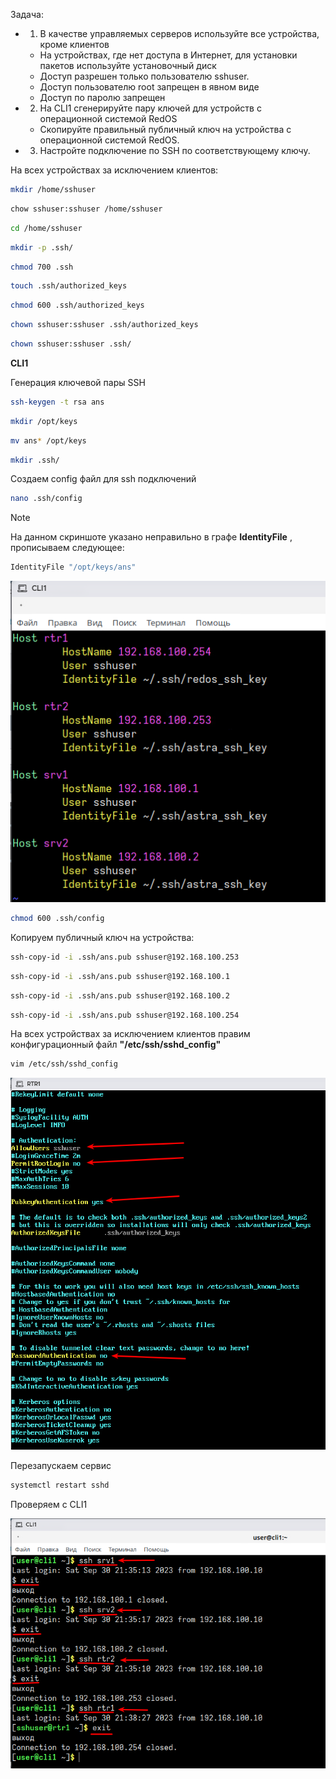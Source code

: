 Задача:
 - 1. В качестве управляемых серверов используйте все устройства, кроме клиентов
     - На устройствах, где нет доступа в Интернет, для установки пакетов используйте установочный диск
     - Доступ разрешен только пользователю sshuser.
     - Доступ пользователю root запрещен в явном виде
     - Доступ по паролю запрещен
 - 2. На CLI1 сгенерируйте пару ключей для устройств с операционной системой RedOS
     - Скопируйте правильный публичный ключ на устройства с операционной системой RedOS.
 - 3. Настройте подключение по SSH по соответствующему ключу.

На всех устройствах за исключением клиентов:

```bash
mkdir /home/sshuser
```

```bash
chow sshuser:sshuser /home/sshuser
```

```bash
cd /home/sshuser
```

```bash
mkdir -p .ssh/
```

```bash
chmod 700 .ssh
```

```bash
touch .ssh/authorized_keys
```

```bash
chmod 600 .ssh/authorized_keys
```

```bash
chown sshuser:sshuser .ssh/authorized_keys
```

```bash
chown sshuser:sshuser .ssh/
```

**CLI1**

Генерация ключевой пары SSH

```bash
ssh-keygen -t rsa ans
```

```bash
mkdir /opt/keys
```

```bash
mv ans* /opt/keys
```

```bash
mkdir .ssh/
```

Создаем config файл для ssh подключений

```bash
nano .ssh/config
```

>[!NOTE]
>На данном скриншоте указано неправильно в графе **IdentityFile** , прописываем следующее:
>```bash
>IdentityFile "/opt/keys/ans"
>```

![screen1](https://github.com/zurabchiks/SPb-RCH2024/blob/main/RedOS/Pic/139.png)


```bash
chmod 600 .ssh/config
```

Копируем публичный ключ на устройства:

```bash
ssh-copy-id -i .ssh/ans.pub sshuser@192.168.100.253
```

```bash
ssh-copy-id -i .ssh/ans.pub sshuser@192.168.100.1
```

```bash
ssh-copy-id -i .ssh/ans.pub sshuser@192.168.100.2
```

```bash
ssh-copy-id -i .ssh/ans.pub sshuser@192.168.100.254
```

На всех устройствах за исключением клиентов правим конфигурационный файл **"/etc/ssh/sshd_config"**

```bash
vim /etc/ssh/sshd_config
```

![screen2](https://github.com/zurabchiks/SPb-RCH2024/blob/main/RedOS/Pic/140.png)

Перезапускаем сервис

```bash
systemctl restart sshd
```

Проверяем с CLI1

![screen3](https://github.com/zurabchiks/SPb-RCH2024/blob/main/RedOS/Pic/141.png)



